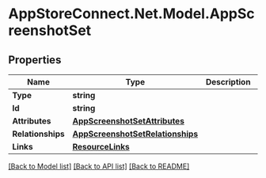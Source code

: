 # AppStoreConnect.Net.Model.AppScreenshotSet

## Properties

Name | Type | Description | Notes
------------ | ------------- | ------------- | -------------
**Type** | **string** |  | 
**Id** | **string** |  | 
**Attributes** | [**AppScreenshotSetAttributes**](AppScreenshotSetAttributes.md) |  | [optional] 
**Relationships** | [**AppScreenshotSetRelationships**](AppScreenshotSetRelationships.md) |  | [optional] 
**Links** | [**ResourceLinks**](ResourceLinks.md) |  | [optional] 

[[Back to Model list]](../README.md#documentation-for-models) [[Back to API list]](../README.md#documentation-for-api-endpoints) [[Back to README]](../README.md)

